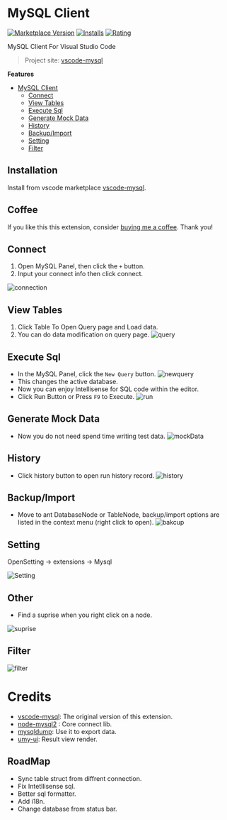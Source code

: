 # MySQL Client

[![Marketplace Version](https://vsmarketplacebadge.apphb.com/version-short/cweijan.vscode-mysql-client2.svg)](https://marketplace.visualstudio.com/items?itemName=cweijan.vscode-mysql-client2) [![Installs](https://vsmarketplacebadge.apphb.com/installs-short/cweijan.vscode-mysql-client2.svg)](https://marketplace.visualstudio.com/items?itemName=cweijan.vscode-mysql-client2) [![Rating](https://vsmarketplacebadge.apphb.com/rating-short/cweijan.vscode-mysql-client2.svg)](https://marketplace.visualstudio.com/items?itemName=cweijan.vscode-mysql-client2)

MySQL Client For Visual Studio Code

> Project site: [vscode-mysql](https://github.com/cweijan/vscode-mysql)

**Features**

- [MySQL Client](#mysql-client)
  - [Connect](#connect)
  - [View Tables](#view-tables)
  - [Execute Sql](#execute-sql)
  - [Generate Mock Data](#generate-mock-data)
  - [History](#history)
  - [Backup/Import](#backupimport)
  - [Setting](#setting)
  - [Filter](#filter)

## Installation

Install from vscode marketplace [vscode-mysql](https://marketplace.visualstudio.com/items?itemName=cweijan.vscode-mysql-client2).

## Coffee

If you like this this extension, consider [buying me a coffee](https://www.buymeacoffee.com/cweijan). Thank you!

## Connect

1. Open MySQL Panel, then click the `+` button.
2. Input your connect info then click connect.

![connection](images/connection.jpg)

## View Tables

1. Click Table To Open Query page and Load data.
2. You can do data modification on query page.
   ![query](images/QueryTable.jpg)

## Execute Sql

* In the MySQL Panel, click the `New Query` button.
  ![newquery](images/newquery.jpg)
* This changes the active database.
* Now you can enjoy Intellisense for SQL code within the editor.
* Click Run Button or Press `F9` to Execute.
  ![run](images/run.jpg)

## Generate Mock Data

- Now you do not need spend time writing test data.
  ![mockData](images/mockData.png)

## History

- Click history button to open run history record.
  ![history](images/history.jpg)

## Backup/Import

* Move to ant DatabaseNode or TableNode, backup/import options are listed in the context menu (right click to open).
  ![bakcup](images/Backup.jpg)

## Setting

OpenSetting -> extensions -> Mysql

![Setting](images/setting.png)

## Other

* Find a suprise when you right click on a node.

![suprise](images/surprise.jpg)

## Filter

![filter](images/filter.gif)

# Credits

- [vscode-mysql](https://github.com/formulahendry/vscode-mysql): The original version of this extension.
- [node-mysql2](https://github.com/sidorares/node-mysql2) : Core connect lib.
- [mysqldump](https://github.com/bradzacher/mysqldum): Use it to export data.
- [umy-ui](https://github.com/u-leo/umy-ui): Result view render.

## RoadMap

- Sync table struct from diffrent connection.
- Fix Intetllisense sql.
- Better sql formatter.
- Add i18n.
- Change database from status bar.
